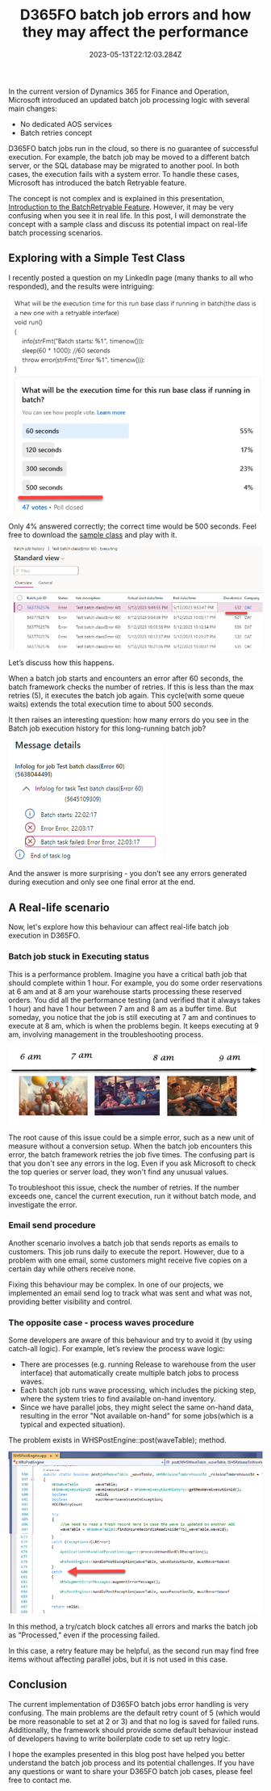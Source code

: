 ﻿---
title: "D365FO batch job errors and how they may affect the performance"
date: "2023-05-13T22:12:03.284Z"
tags: ["Performance"]
path: "/performance-d365batch"
featuredImage: "./logo.png"
excerpt: "The blog post describes how D365FO batch framework handle errors and what kind of problems it may cause"
---

In the current version of Dynamics 365 for Finance and Operation, Microsoft introduced an updated batch job processing logic with several main changes:

- No dedicated AOS services
- Batch retries concept

D365FO batch jobs run in the cloud, so there is no guarantee of successful execution. For example, the batch job may be moved to a different batch server, or the SQL database may be migrated to another pool. In both cases, the execution fails with a system error. To handle these cases, Microsoft has introduced the batch Retryable feature.

The concept is not complex and is explained in this presentation, [Introduction to the BatchRetryable Feature](https://community.dynamics.com/365/dynamics-365-fasttrack/b/techtalks/posts/introduction-to-the-batchretryable-feature-august-2-2021). However, it may be very confusing when you see it in real life. In this post, I will demonstrate the concept with a sample class and discuss its potential impact on real-life batch processing scenarios.

## Exploring with a Simple Test Class

I recently posted a question on my LinkedIn page (many thanks to all who responded), and the results were intriguing:

![Poll execution time](Poll.png)

Only 4% answered correctly; the correct time would be 500 seconds. Feel free to download the [sample class](https://github.com/TrudAX/XppTools/blob/master/DEVTools/DEVBatchControlUtil/AxClass/DEVBatchControlTestClass.xml) and play with it.

![Execution duration](ExecDuration.png)

Let’s discuss how this happens.

When a batch job starts and encounters an error after 60 seconds, the batch framework checks the number of retries. If this is less than the max retries (5), it executes the batch job again. This cycle(with some queue waits) extends the total execution time to about 500 seconds. 

It then raises an interesting question: how many errors do you see in the Batch job execution history for this long-running batch job?

![Execution log](ExecLog.png)

And the answer is more surprising - you don’t see any errors generated during execution and only see one final error at the end.

## A Real-life scenario

Now, let's explore how this behaviour can affect real-life batch job execution in D365FO.

### Batch job stuck in Executing status

This is a performance problem. Imagine you have a critical bath job that should complete within 1 hour. For example, you do some order reservations at 6 am and at 8 am your warehouse starts processing these reserved orders. You did all the performance testing (and verified that it always takes 1 hour) and have 1 hour between 7 am and 8 am as a buffer time. But someday, you notice that the job is still executing at 7 am and continues to execute at 8 am, which is when the problems begin. It keeps executing at 9 am, involving management in the troubleshooting process.

![Timeline](Timeline.png)

The root cause of this issue could be a simple error, such as a new unit of measure without a conversion setup. When the batch job encounters this error, the batch framework retries the job five times. The confusing part is that you don't see any errors in the log. Even if you ask Microsoft to check the top queries or server load, they won't find any unusual values.

To troubleshoot this issue, check the number of retries. If the number exceeds one, cancel the current execution, run it without batch mode, and investigate the error.

### Email send procedure

Another scenario involves a batch job that sends reports as emails to customers. This job runs daily to execute the report. However, due to a problem with one email, some customers might receive five copies on a certain day while others receive none.

Fixing this behaviour may be complex. In one of our projects, we implemented an email send log to track what was sent and what was not, providing better visibility and control.

### The opposite case - process waves procedure

Some developers are aware of this behaviour and try to avoid it (by using catch-all logic). For example, let’s review the process wave logic:

- There are processes (e.g. running Release to warehouse from the user interface) that automatically create multiple batch jobs to process waves.
- Each batch job runs wave processing, which includes the picking step, where the system tries to find available on-hand inventory.
- Since we have parallel jobs, they might select the same on-hand data, resulting in the error "Not available on-hand" for some jobs(which is a typical and expected situation).
  
The problem exists in WHSPostEngine::post(waveTable); method.

![WHSPostEngine](WHSPostEngine.png)

In this method, a try/catch block catches all errors and marks the batch job as "Processed," even if the processing failed.

In this case, a retry feature may be helpful, as the second run may find free items without affecting parallel jobs, but it is not used in this case.

## Conclusion

The current implementation of D365FO batch jobs error handling is very confusing. The main problems are the default retry count of 5 (which would be more reasonable to set at 2 or 3) and that no log is saved for failed runs. Additionally, the framework should provide some default behaviour instead of developers having to write boilerplate code to set up retry logic.

I hope the examples presented in this blog post have helped you better understand the batch job process and its potential challenges. If you have any questions or want to share your D365FO batch job cases, please feel free to contact me.
